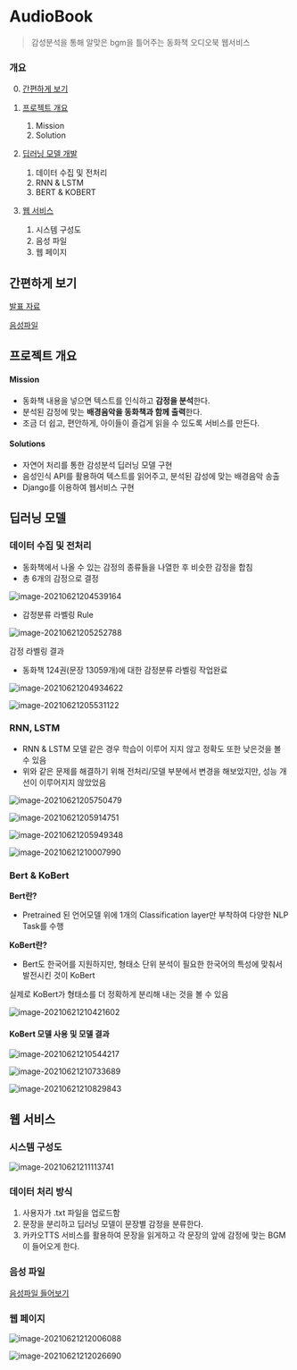 # AudioBook
> 감성분석을 통해 알맞은 bgm을 틀어주는 동화책 오디오북 웹서비스

### 개요

0. [간편하게 보기](#간편하게-보기)

1. [프로젝트 개요](#프로젝트-개요)
   1. Mission
   2. Solution
2. [딥러닝 모델 개발](#딥러닝-모델)
   1.  데이터 수집 및 전처리 
   2.  RNN & LSTM
   3. BERT & KOBERT
3. [웹 서비스](#웹-서비스)
   1. 시스템 구성도
   2. 음성 파일
   3. 웹 페이지 



## 간편하게 보기 

[발표 자료](https://drive.google.com/file/d/1gu9TRPmCGHAOk_6LE3zAYWKYn3IB2TZY/view?usp=sharing)

[음성파일](https://drive.google.com/file/d/16SzGQToCEw2zIUcOjd-bUKyhnYZkKGfy/view?usp=sharing)



## 프로젝트 개요

#### Mission

- 동화책 내용을 넣으면 텍스트를 인식하고 **감정을 분석**한다.
- 분석된 감정에 맞는 **배경음악을 동화책과 함께 출력**한다.
- 조금 더 쉽고, 편안하게, 아이들이 즐겁게 읽을 수 있도록 서비스를 만든다.

#### Solutions

- 자연어 처리를 통한 감성분석 딥러닝 모델 구현 
- 음성인식 API를 활용하여 텍스트를 읽어주고, 분석된 감성에 맞는 배경음악 송출 
- Django를 이용하여 웹서비스 구현

### 

## 딥러닝 모델

### 데이터 수집 및 전처리

- 동화책에서 나올 수 있는 감정의 종류들을 나열한 후 비슷한 감정을 합침
- 총 6개의 감정으로 결정

![image-20210621204539164](README.assets/image-20210621204539164.png)

- 감정분류 라벨링 Rule

![image-20210621205252788](README.assets/image-20210621205252788.png)

감정 라벨링 결과

- 동화책 124권(문장 13059개)에 대한 감정분류 라벨링 작업완료

![image-20210621204934622](README.assets/image-20210621204934622.png)

![image-20210621205531122](README.assets/image-20210621205531122.png)



### RNN, LSTM

- RNN & LSTM 모델 같은 경우 학습이 이루어 지지 않고 정확도 또한 낮은것을 볼 수 있음
- 위와 같은 문제를 해결하기 위해 전처리/모델 부분에서 변경을 해보았지만, 성능 개선이 이루어지지 않았었음

![image-20210621205750479](README.assets/image-20210621205750479.png)

![image-20210621205914751](README.assets/image-20210621205914751.png)

![image-20210621205949348](README.assets/image-20210621205949348.png)

![image-20210621210007990](README.assets/image-20210621210007990.png)



### Bert & KoBert

**Bert란?** 

- Pretrained 된 언어모델 위에 1개의 Classification layer만 부착하여 다양한 NLP Task를 수행

**KoBert란?**

- Bert도 한국어를 지원하지만, 형태소 단위 분석이 필요한 한국어의 특성에 맞춰서 발전시킨 것이 KoBert



실제로 KoBert가 형태소를 더 정확하게 분리해 내는 것을 볼 수 있음

![image-20210621210421602](README.assets/image-20210621210421602.png)



#### KoBert 모델 사용 및 모델 결과

![image-20210621210544217](README.assets/image-20210621210544217.png)

![image-20210621210733689](README.assets/image-20210621210733689.png)

![image-20210621210829843](README.assets/image-20210621210829843.png)



## 웹 서비스

### 시스템 구성도

![image-20210621211113741](README.assets/image-20210621211113741.png)

### 데이터 처리 방식 

1. 사용자가 .txt 파일을 업로드함
2. 문장을 분리하고 딥러닝 모델이 문장별 감정을 분류한다.
3. 카카오TTS 서비스를 활용하여 문장을 읽게하고 각 문장의 앞에 감정에 맞는 BGM이 들어오게 한다.



### 음성 파일

[음성파일 들어보기](https://drive.google.com/file/d/16SzGQToCEw2zIUcOjd-bUKyhnYZkKGfy/view?usp=sharing)



### 웹 페이지

![image-20210621212006088](README.assets/image-20210621212006088.png)



![image-20210621212026690](README.assets/image-20210621212026690.png)



### 